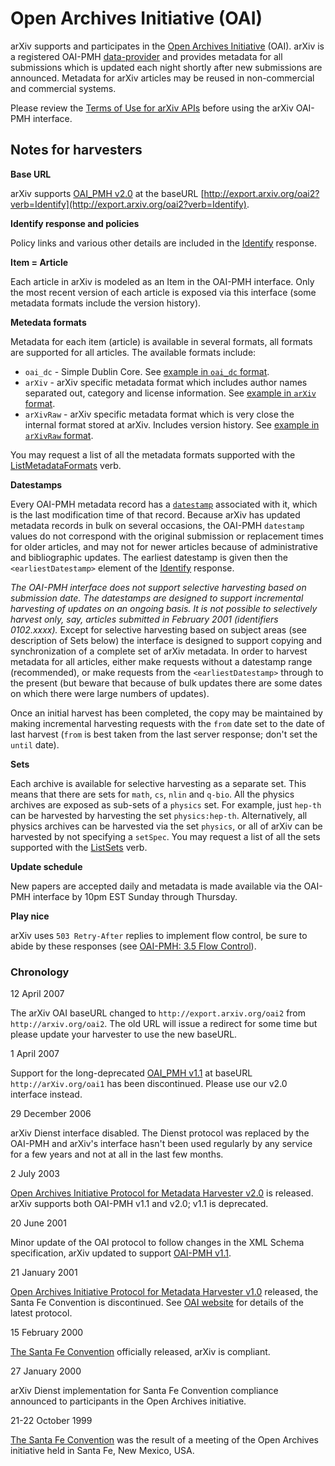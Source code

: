 Open Archives Initiative (OAI)
==============================

arXiv supports and participates in the [Open Archives Initiative](http://www.openarchives.org/) (OAI). arXiv is a registered OAI-PMH [data-provider](http://www.openarchives.org/Register/BrowseSites.pl) and provides metadata for all submissions which is updated each night shortly after new submissions are announced. Metadata for arXiv articles may be reused in non-commercial and commercial systems.

Please review the [Terms of Use for arXiv APIs](../api/tou) before using the
arXiv OAI-PMH interface.

Notes for harvesters
--------------------

**Base URL**

arXiv supports [OAI\_PMH v2.0](http://www.openarchives.org/OAI/2.0/openarchivesprotocol.htm) at the baseURL [http://export.arxiv.org/oai2?verb=Identify](http://export.arxiv.org/oai2?verb=Identify).

**Identify response and policies**

Policy links and various other details are included in the [Identify](http://export.arxiv.org/oai2?verb=Identify) response.

**Item = Article**

Each article in arXiv is modeled as an Item in the OAI-PMH interface. Only the most recent version of each article is exposed via this interface (some metadata formats include the version history).

**Metedata formats**

Metadata for each item (article) is available in several formats, all formats are supported for all articles. The available formats include:

*   `oai_dc` - Simple Dublin Core. See [example in `oai_dc` format](http://export.arxiv.org/oai2?verb=GetRecord&identifier=oai:arXiv.org:0804.2273&metadataPrefix=oai_dc).
*   `arXiv` - arXiv specific metadata format which includes author names separated out, category and license information. See [example in `arXiv` format](http://export.arxiv.org/oai2?verb=GetRecord&identifier=oai:arXiv.org:0804.2273&metadataPrefix=arXiv).
*   `arXivRaw` - arXiv specific metadata format which is very close the internal format stored at arXiv. Includes version history. See [example in `arXivRaw` format](http://export.arxiv.org/oai2?verb=GetRecord&identifier=oai:arXiv.org:0804.2273&metadataPrefix=arXivRaw).

You may request a list of all the metadata formats supported with the [ListMetadataFormats](http://export.arxiv.org/oai2?verb=ListMetadataFormats) verb.

**Datestamps**

Every OAI-PMH metadata record has a [`datestamp`](http://www.openarchives.org/OAI/2.0/openarchivesprotocol.htm#Datestamp) associated with it, which is the last modification time of that record. Because arXiv has updated metadata records in bulk on several occasions, the OAI-PMH `datestamp` values do not correspond with the original submission or replacement times for older articles, and may not for newer articles because of administrative and bibliographic updates. The earliest datestamp is given then the `<earliestDatestamp>` element of the [Identify](http://export.arxiv.org/oai2?verb=Identify) response.

_The OAI-PMH interface does not support selective harvesting based on submission date. The datestamps are designed to support incremental harvesting of updates on an ongoing basis. It is not possible to selectively harvest only, say, articles submitted in February 2001 (identifiers 0102.xxxx)._ Except for selective harvesting based on subject areas (see description of Sets below) the interface is designed to support copying and synchronization of a complete set of arXiv metadata. In order to harvest metadata for all articles, either make requests without a datestamp range (recommended), or make requests from the `<earliestDatestamp>` through to the present (but beware that because of bulk updates there are some dates on which there were large numbers of updates).

Once an initial harvest has been completed, the copy may be maintained by making incremental harvesting requests with the `from` date set to the date of last harvest (`from` is best taken from the last server response; don't set the `until` date).

**Sets**

Each archive is available for selective harvesting as a separate set. This means that there are sets for `math`, `cs`, `nlin` and `q-bio`. All the physics archives are exposed as sub-sets of a `physics` set. For example, just `hep-th` can be harvested by harvesting the set `physics:hep-th`. Alternatively, all physics archives can be harvested via the set `physics`, or all of arXiv can be harvested by not specifying a `setSpec`. You may request a list of all the sets supported with the [ListSets](http://export.arxiv.org/oai2?verb=ListSets) verb.

**Update schedule**

New papers are accepted daily and metadata is made available via the OAI-PMH interface by 10pm EST Sunday through Thursday.

**Play nice**

arXiv uses `503 Retry-After` replies to implement flow control, be sure to abide by these responses (see [OAI-PMH: 3.5 Flow Control](http://www.openarchives.org/OAI/2.0/openarchivesprotocol.htm#FlowControl)).

### Chronology

12 April 2007

The arXiv OAI baseURL changed to `http://export.arxiv.org/oai2` from `http://arxiv.org/oai2`. The old URL will issue a redirect for some time but please update your harvester to use the new baseURL.

1 April 2007

Support for the long-deprecated [OAI\_PMH v1.1](http://www.openarchives.org/OAI/2.0/openarchivesprotocol.htm) at baseURL `http://arXiv.org/oai1` has been discontinued. Please use our v2.0 interface instead.

29 December 2006

arXiv Dienst interface disabled. The Dienst protocol was replaced by the OAI-PMH and arXiv's interface hasn't been used regularly by any service for a few years and not at all in the last few months.

2 July 2003

[Open Archives Initiative Protocol for Metadata Harvester v2.0](http://www.openarchives.org/OAI/2.0/openarchivesprotocol.htm) is released. arXiv supports both OAI-PMH v1.1 and v2.0; v1.1 is deprecated.

20 June 2001

Minor update of the OAI protocol to follow changes in the XML Schema specification, arXiv updated to support [OAI-PMH v1.1](http://www.openarchives.org/OAI/1.1/openarchivesprotocol.htm).

21 January 2001

[Open Archives Initiative Protocol for Metadata Harvester v1.0](http://www.openarchives.org/OAI/1.0/openarchivesprotocol.htm) released, the Santa Fe Convention is discontinued. See [OAI website](http://www.openarchives.org/) for details of the latest protocol.

15 February 2000

[The Santa Fe Convention](http://www.openarchives.org/sfc/sfc_entry.htm) officially released, arXiv is compliant.

27 January 2000

arXiv Dienst implementation for Santa Fe Convention compliance announced to participants in the Open Archives initiative.

21-22 October 1999

[The Santa Fe Convention](http://www.openarchives.org/sfc/sfc_entry.htm) was the result of a meeting of the Open Archives initiative held in Santa Fe, New Mexico, USA.
